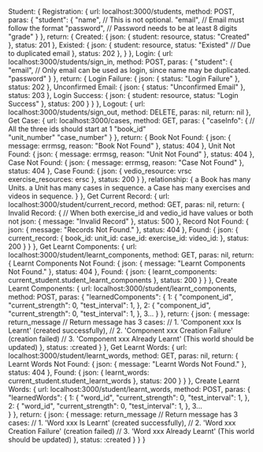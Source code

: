 Student: {
	Registration: {
		url: 	localhost:3000/students,
		method: POST,
		paras: {
			"student": {
				"name",			// This is not optional.
				"email", 		// Email must follow the format
				"password", 	// Password needs to be at least 8 digits
				"grade"
			}
		},
		return: {
			Created: {
				json: {
					student: resource, 
					status: "Created"
				}, 
				status: 201
			},
			Existed: {
				json: {
					student: resource, 
					status: "Existed"     // Due to duplicated email
				}, 
				status: 202
			},
		}
	},
	Login: {
		url:	localhost:3000/students/sign_in,
		method:	POST,
		paras: {
			"student": {
				"email", 				// Only email can be used as login, since name may be duplicated.
				"password"
			}
		},
		return: {
			Login Failure: {
				json: {
					status: "Login Failure"
				},
				status: 202
			},
			Unconfirmed Email: {
				json: {
					status: "Unconfirmed Email"
				}, 
				status: 203
			},
			Login Success: {
				json: {
					student: resource, 
					status: "Login Success"
				}, 
				status: 200
			}
		}
	},
	Logout: {
		url:	localhost:3000/students/sign_out,
		method: DELETE,
		paras: nil,
		return: nil
	},
	Get Case: {
		url:	localhost:3000/cases,
		method: GET,
		paras: {
			"caseInfo": {		// All the three ids should start at 1
				"book_id"		
				"unit_number"
				"case_number"
			}
		},
		return: {
			Book Not Found: {
				json: {
					message: errmsg, 
					reason: "Book Not Found"
				}, 
				status: 404
			},
			Unit Not Found: {
				json: {
					message: errmsg, 
					reason: "Unit Not Found"
				}, 
				status: 404
			},
			Case Not Found: {
				json: {
					message: errmsg,
					reason: "Case Not Found"
				}, 
				status: 404
			},
			Case Found: {
				json: {
				  vedio_resource: vrsc
				  exercise_resources: ersc
				}, 
				status: 200
			}
		},
		relationship: {
			a Book has many Units.
			a Unit has many cases in sequence.
			a Case has many exercises and videos in sequence.
		}
	},
	Get Current Record: {
		url:	localhost:3000/student/current_record,
		method:	GET,
		paras:	nil,
		return: {
			Invalid Record: {     	// When both exercise_id and vedio_id have values or both not
				json: {
					message: "Invalid Record"
				}, 
				status: 500
			},
			Record Not Found: {
				json: {
					message: "Records Not Found."
				}, 
				status: 404
			},
			Found: {
				json: {
			  	  current_record: {
			    	  book_id: 
			    	  unit_id: 
			    	  case_id: 
			    	  exercise_id: 
			    	  video_id:
			  	},
			  	status: 200
			}
		}
	},
	Get Learnt Components: {
		url:	localhost:3000/student/learnt_components,
		method: GET,
		paras:	nil,
		return: {
			Learnt Components Not Found: {
				json: {
					message: "Learnt Components Not Found."
				}, 
				status: 404
			},
			Found: {
				json: {
					learnt_components: current_student.student_learnt_components
				}, 
				status: 200
			}
		}
	},
	Create Learnt Components: {
		url: 	localhost:3000/student/learnt_components,
		method: POST,
		paras: {
			"learnedComponents": {
				1: {
					"component_id",
					"current_strength": 0,
					"test_interval": 1,
				},
				2: {
					"component_id",
					"current_strength": 0,
					"test_interval": 1,
				},
				3...
			}
		},
		return: {
			json: {
				message: return_message		// Return message has 3 cases: 
											// 1. 'Component xxx Is Learnt' (created successfully), 
											// 2. 'Component xxx Creation Failure' (creation failed)
											// 3. 'Component xxx Already Learnt' (This world should be updated)
			}, 
			status: :created
		}
	},
	Get Learnt Words: {
		url:	localhost:3000/student/learnt_words,
		method: GET,
		paras:	nil,
		return: {
			Learnt Words Not Found: {
				json: {
					message: "Learnt Words Not Found."
				},
				status: 404 
			},
			Found: {
				json: {
					learnt_words: current_student.student_learnt_words
				}, 
				status: 200
			}
		}
	},
	Create Learnt Words: {
		url:	localhost:3000/student/learnt_words,
		method: POST,
		paras: {
			"learnedWords": {
				1: {
					"word_id",
					"current_strength": 0,
					"test_interval": 1,
				},
				2: {
					"word_id",
					"current_strength": 0,
					"test_interval": 1,
				},
				3...		
			}
		},
		return: {
			json: {
				message: return_message		// Return message has 3 cases: 
											// 1. 'Word xxx Is Learnt' (created successfully), 
											// 2. 'Word xxx Creation Failure' (creation failed)
											// 3. 'Word xxx Already Learnt' (This world should be updated)
			}, 
			status: :created
		}
	}
}